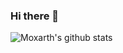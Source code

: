### Hi there 👋

![Moxarth's github stats](https://github-readme-stats.vercel.app/api?username=moxarth-elastic&show_icons=true&theme=radical)

<!--
**moxarth-elastic/moxarth-elastic** is a ✨ _special_ ✨ repository because its `README.md` (this file) appears on your GitHub profile.

Here are some ideas to get you started:

- 🔭 I’m currently working on ...
- 🌱 I’m currently learning ...
- 👯 I’m looking to collaborate on ...
- 🤔 I’m looking for help with ...
- 💬 Ask me about ...
- 📫 How to reach me: ...
- 😄 Pronouns: ...
- ⚡ Fun fact: ...
-->
